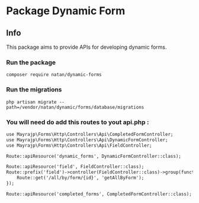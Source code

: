 # Package Dynamic Form

## Info

This package aims to provide APIs for developing dynamic forms.

### Run the package

`composer require natan/dynamic-forms`

### Run the migrations 

`php artisan migrate --path=/vendor/natan/dynamic/forms/database/migrations`

### You will need do add this routes to yout api.php :

```diff
use Mayrajp\Forms\Http\Controllers\Api\CompletedFormController;
use Mayrajp\Forms\Http\Controllers\Api\DynamicFormController;
use Mayrajp\Forms\Http\Controllers\Api\FieldController;

Route::apiResource('dynamic_forms', DynamicFormController::class);

Route::apiResource('field', FieldController::class);
Route::prefix('field')->controller(FieldController::class)->group(function () {
    Route::get('/all/by/form/{id}', 'getAllByForm');
});

Route::apiResource('completed_forms', CompletedFormController::class);
```








